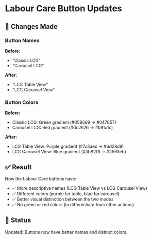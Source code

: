 # Labour Care Button Updates

## 🎨 Changes Made

### Button Names
**Before:**
- "Classic LCG" 
- "Carousel LCG"

**After:**
- "LCG Table View"
- "LCG Carousel View"

### Button Colors
**Before:**
- Classic LCG: Green gradient (#059669 → #047857)
- Carousel LCG: Red gradient (#dc2626 → #b91c1c)

**After:**
- LCG Table View: Purple gradient (#7c3aed → #6d28d9)
- LCG Carousel View: Blue gradient (#3b82f6 → #2563eb)

## ✅ Result
Now the Labour Care buttons have:
- ✅ More descriptive names (LCG Table View vs LCG Carousel View)
- ✅ Different colors (purple for table, blue for carousel)
- ✅ Better visual distinction between the two modes
- ✅ No green or red colors (to differentiate from other actions)

## 🚀 Status
Updated! Buttons now have better names and distinct colors.
